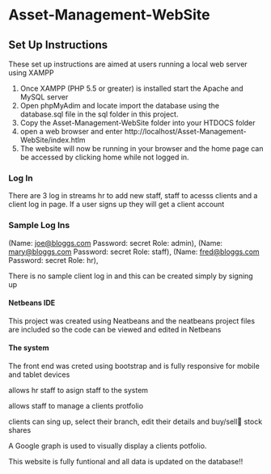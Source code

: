 # Asset-Management-WebSite


## Set Up Instructions

These set up instructions are aimed at users running a local web server using XAMPP

1. Once XAMPP (PHP 5.5 or greater) is installed start the Apache and MySQL server
2. Open phpMyAdim and locate import the database using the database.sql file in the sql folder in this project.
3. Copy the Asset-Management-WebSite folder into your HTDOCS folder 
4. open a web browser and enter http://localhost/Asset-Management-WebSite/index.htlm
5. The website will now be running in your browser and the home page can be accessed by clicking home while not logged in.

### Log In 

There are 3  log in streams hr to add new staff, staff to acesss clients and a client log in page. If a user signs up they will get a client account

### Sample Log Ins

(Name: joe@bloggs.com Password: secret Role: admin),
(Name: mary@bloggs.com Password: secret Role: staff),
(Name: fred@bloggs.com Password: secret Role: hr),

There is no sample client log in and this can be created simply by signing up

#### Netbeans IDE

This project was created using Neatbeans and the neatbeans project files are included so the code can be viewed and edited in Netbeans


#### The system 

The front end was creted using bootstrap and is fully responsive for mobile and tablet devices 

allows hr staff to asign staff to the system

allows staff to manage a clients protfolio

clients can sing up, select their branch, edit their details and buy/sell🤑 stock shares

A Google graph is used to visually display a clients potfolio.

This website is fully funtional and all data is updated on the database!!

